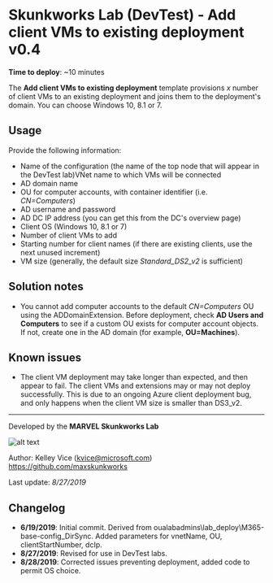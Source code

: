 ﻿# Skunkworks Lab (DevTest) - Add client VMs to existing deployment v0.4

**Time to deploy**: ~10 minutes

The **Add client VMs to existing deployment** template provisions _x_ number of client VMs to an existing deployment and joins them to the deployment's domain. You can choose Windows 10, 8.1 or 7.

## Usage

Provide the following information:

+ Name of the configuration (the name of the top node that will appear in the DevTest lab)VNet name to which VMs will be connected
+ AD domain name
+ OU for computer accounts, with container identifier (i.e. _CN=Computers_)
+ AD username and password
+ AD DC IP address (you can get this from the DC's overview page)
+ Client OS (Windows 10, 8.1 or 7)
+ Number of client VMs to add
+ Starting number for client names (if there are existing clients, use the next unused increment)
+ VM size (generally, the default size _Standard_DS2_v2_ is sufficient)

## Solution notes

+ You cannot add computer accounts to the default _CN=Computers_ OU using the ADDomainExtension. Before deployment, check **AD Users and Computers** to see if a custom OU exists for computer account objects. If not, create one in the AD domain (for example, **OU=Machines**).

## Known issues

+ The client VM deployment may take longer than expected, and then appear to fail. The client VMs and extensions may or may not deploy successfully. This is due to an ongoing Azure client deployment bug, and only happens when the client VM size is smaller than DS3_v2.

___
Developed by the **MARVEL Skunkworks Lab**

![alt text](../common/images/maxskunkworkslogo-small.jpg "MARVEL Skunkworks")

Author: Kelley Vice (kvice@microsoft.com)  
https://github.com/maxskunkworks

Last update: _8/27/2019_

## Changelog

+ **6/19/2019**: Initial commit. Derived from oualabadmins\lab_deploy\M365-base-config_DirSync. Added parameters for vnetName, OU, clientStartNumber, dcIp.
+ **8/27/2019**: Revised for use in DevTest labs.
+ **8/28/2019**: Corrected issues preventing deployment, added code to permit OS choice.
